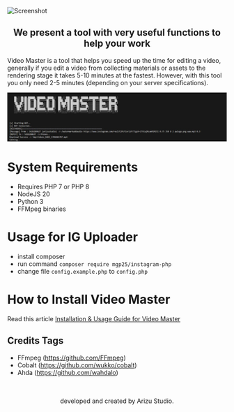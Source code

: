 ![Screenshot](https://arizu.id/blog/wp-content/uploads/2024/02/video-master.jpg)
<h2 align="center">We present a tool with very useful functions to help your work</h2>
Video Master is a tool that helps you speed up the time for editing a video, generally if you edit a video from collecting materials or assets to the rendering stage it takes 5-10 minutes at the fastest. However, with this tool you only need 2-5 minutes (depending on your server specifications).

![Screenshot](files/vdmaster.jpg)
# System Requirements
- Requires PHP 7 or PHP 8<br/>
- NodeJS 20<br/>
- Python 3<br/>
- FFMpeg binaries<br/>

# Usage for IG Uploader
- install composer
- run command ```composer require mgp25/instagram-php```
- change file ```config.example.php``` to ```config.php```

# How to Install Video Master
Read this article <a href="https://arizu.id/blog/video-master-bot-usage-guide/">Installation & Usage Guide for Video Master</a>

## Credits Tags
- FFmpeg (https://github.com/FFmpeg)<br/>
- Cobalt (https://github.com/wukko/cobalt)<br/>
- Ahda (https://github.com/wahdalo)<br/>
<br/><br/>
<center>
  developed and created by Arizu Studio.
</center>
